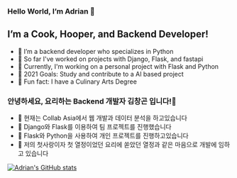 ### Hello World, I’m Adrian 👋
## I’m a Cook, Hooper, and Backend Developer!
- 🔭 I’m a backend developer who specializes in Python
- 👀 So far I've worked on projects with Django, Flask, and fastapi
- 🌱 Currently, I'm working on a personal project with Flask and Python
- 🥅 2021 Goals: Study and contribute to a AI based project
- 🍄 Fun fact: I have a Culinary Arts Degree

### 안녕하세요, 요리하는 Backend 개발자 김창곤 입니다!👋
- 🏃 현재는 Collab Asia에서 웹 개발과 데이터 분석을 하고있습니다
- 👥 Django와 Flask를 이용하여 팀 프로젝트를 진행했습니다
- 🎒 Flask와 Python을 사용하여 개인 프로젝트를 진행하고있습니다
- 🌲 저의 첫사랑이자 첫 열정이었던 요리에 쏟았던 열정과 같은 마음으로 개발에 임하고 있습니다

[![Adrian's GitHub stats](https://github-readme-stats.vercel.app/api?username=adriankim18&count_private=true)](https://github.com/anuraghazra/github-readme-stats)
